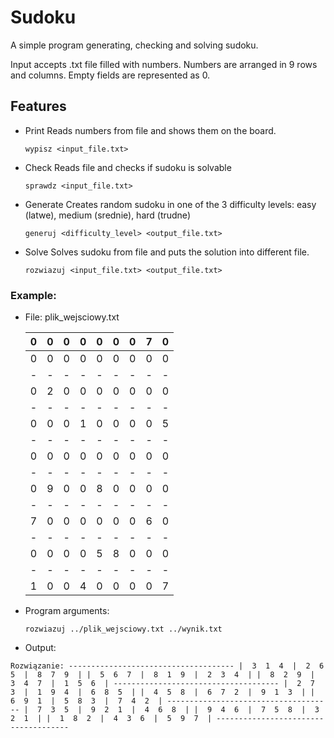 # Sudoku
A simple program generating, checking and solving sudoku.

Input accepts .txt file filled with numbers.
Numbers are arranged in 9 rows and columns.
Empty fields are represented as 0.

## Features

  *  Print
      Reads numbers from file and shows them on the board.

      `wypisz <input_file.txt>`

  
  *  Check
      Reads file and checks if sudoku is solvable

      `sprawdz <input_file.txt>`


  *  Generate
      Creates random sudoku in one of the 3 difficulty levels: easy (latwe), medium (srednie), hard (trudne)

     `generuj <difficulty_level> <output_file.txt>`

     
  *  Solve
     Solves sudoku from file and puts the solution into different file.

     `rozwiazuj <input_file.txt> <output_file.txt>`



### Example:

  *  File: plik_wejsciowy.txt



     | 0 | 0 | 0 | 0 | 0 | 0 | 0 | 7 | 0 |
     | - | - | - | - | - | - | - | - | - |
     | 0 | 0 | 0 | 0 | 0 | 0 | 0 | 0 | 0 |
     | - | - | - | - | - | - | - | - | - |
     | 0 | 2 | 0 | 0 | 0 | 0 | 0 | 0 | 0 |
     | - | - | - | - | - | - | - | - | - |
     | 0 | 0 | 0 | 1 | 0 | 0 | 0 | 0 | 5 |
     | - | - | - | - | - | - | - | - | - |
     | 0 | 0 | 0 | 0 | 0 | 0 | 0 | 0 | 0 |
     | - | - | - | - | - | - | - | - | - |
     | 0 | 9 | 0 | 0 | 8 | 0 | 0 | 0 | 0 |
     | - | - | - | - | - | - | - | - | - |
     | 7 | 0 | 0 | 0 | 0 | 0 | 0 | 6 | 0 |
     | - | - | - | - | - | - | - | - | - |
     | 0 | 0 | 0 | 0 | 5 | 8 | 0 | 0 | 0 |
     | - | - | - | - | - | - | - | - | - |
     | 1 | 0 | 0 | 4 | 0 | 0 | 0 | 0 | 7 |
  
  *  Program arguments:

     `rozwiazuj ../plik_wejsciowy.txt ../wynik.txt`

  
  *  Output:

  `
     Rozwiązanie:
      -------------------------------------
      |  3  1  4  |  2  6  5  |  8  7  9  |
      |  5  6  7  |  8  1  9  |  2  3  4  |
      |  8  2  9  |  3  4  7  |  1  5  6  |
      -------------------------------------
      |  2  7  3  |  1  9  4  |  6  8  5  |
      |  4  5  8  |  6  7  2  |  9  1  3  |
      |  6  9  1  |  5  8  3  |  7  4  2  |
      -------------------------------------
      |  7  3  5  |  9  2  1  |  4  6  8  |
      |  9  4  6  |  7  5  8  |  3  2  1  |
      |  1  8  2  |  4  3  6  |  5  9  7  |
      -------------------------------------
`
     
